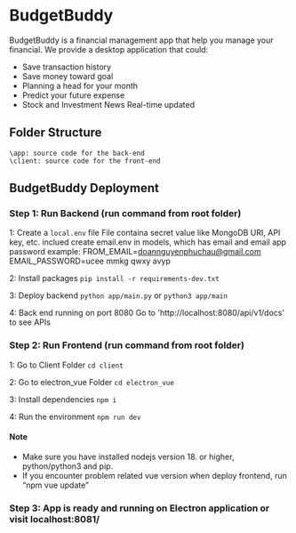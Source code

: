 # BudgetBuddy

BudgetBuddy is a financial management app that help you manage your financial.
We provide a desktop application that could:
- Save transaction history
- Save money toward goal
- Planning a head for your month
- Predict your future expense
- Stock and Investment News Real-time updated

## Folder Structure
```
\app: source code for the back-end
\client: source code for the front-end
```
## BudgetBuddy Deployment

### Step 1: Run Backend (run command from root folder)

 1: Create a `local.env` file 
File containa secret value like MongoDB URI, API key, etc. inclued create email.env in models, which has email and email app password
example:
   FROM_EMAIL=doannguyenphuchau@gmail.com
   EMAIL_PASSWORD=ucee mmkg qwxy avyp

 2: Install packages 
```pip install -r requirements-dev.txt```

 3: Deploy backend 
```python app/main.py``` or ```python3 app/main```

 4: Back end running on port 8080 
Go to 'http://localhost:8080/api/v1/docs' to see APIs


### Step 2: Run Frontend (run command from root folder)

 1: Go to Client Folder
```cd client```

 2: Go to electron_vue Folder 
```cd electron_vue```

 3: Install dependencies 
```npm i```

 4: Run the environment 
```npm run dev```


#### Note
- Make sure you have installed nodejs version 18. or higher, python/python3 and pip.
- If you encounter problem related vue version when deploy frontend, run “npm vue update”

  
### Step 3: App is ready and running on Electron application or visit localhost:8081/
